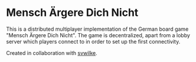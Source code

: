 # Mensch Ärgere Dich Nicht

This is a distributed multiplayer implementation of the German board game "Mensch Ärgere Dich Nicht". The game is decentralized, apart from a lobby server which players connect to in order to set up the first connectivity.

Created in collaboration with [svwilke](https://github.com/svwilke).
